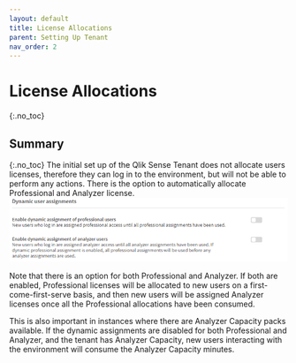 ```yaml
---
layout: default
title: License Allocations
parent: Setting Up Tenant
nav_order: 2
---
```


# License Allocations
{:.no_toc}

## Summary
{:.no_toc}
The initial set up of the Qlik Sense Tenant does not allocate users licenses, therefore they can log in to the environment, but will not be able to perform any actions.  There is the option to automatically allocate Professional and Analyzer license.
![license_allocation.png](images/license_allocation.png)

Note that there is an option for both Professional and Analyzer.  If both are enabled, Professional licenses will be allocated to new users on a first-come-first-serve basis, and then new users will be assigned Analyzer licenses once all the Professional allocations have been consumed.  

This is also important in instances where there are Analyzer Capacity packs available.  If the dynamic assignments are disabled for both Professional and Analyzer, and the tenant has Analyzer Capacity, new users interacting with the environment will consume the Analyzer Capacity minutes.
